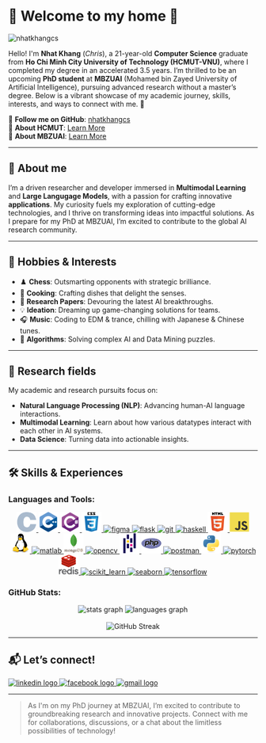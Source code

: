 # 🌟 Welcome to my home 🌟

<p align="left"> <img src="https://komarev.com/ghpvc/?username=nhatkhangcs&label=Profile%20views&color=0e75b6&style=flat" alt="nhatkhangcs" /> </p>

Hello! I'm **Nhat Khang** (_Chris_), a 21-year-old **Computer Science** graduate from **Ho Chi Minh City University of Technology (HCMUT-VNU)**, where I completed my degree in an accelerated 3.5 years. I’m thrilled to be an upcoming **PhD student** at **MBZUAI** (Mohamed bin Zayed University of Artificial Intelligence), pursuing advanced research without a master’s degree. Below is a vibrant showcase of my academic journey, skills, interests, and ways to connect with me. 🚀

🔗 **Follow me on GitHub**: [nhatkhangcs](https://github.com/nhatkhangcs?tab=followers)  
🔗 **About HCMUT**: [Learn More](https://oisp.hcmut.edu.vn/en/)  
🔗 **About MBZUAI**: [Learn More](https://mbzuai.ac.ae/)

---

## 🎯 About me

I’m a driven researcher and developer immersed in **Multimodal Learning** and **Large Langugage Models**, with a passion for crafting innovative **applications**. My curiosity fuels my exploration of cutting-edge technologies, and I thrive on transforming ideas into impactful solutions. As I prepare for my PhD at MBZUAI, I’m excited to contribute to the global AI research community.

---

## 🧩 Hobbies & Interests

- ♟️ **Chess**: Outsmarting opponents with strategic brilliance.  
- 🍴 **Cooking**: Crafting dishes that delight the senses.  
- 📖 **Research Papers**: Devouring the latest AI breakthroughs.  
- 💡 **Ideation**: Dreaming up game-changing solutions for teams.  
- 🎧 **Music**: Coding to EDM & trance, chilling with Japanese & Chinese tunes.  
- 🧩 **Algorithms**: Solving complex AI and Data Mining puzzles.  

---

## 🔬 Research fields

My academic and research pursuits focus on:  
- **Natural Language Processing (NLP)**: Advancing human-AI language interactions.
- **Multimodal Learning**: Learn about how various datatypes interact with each other in AI systems. 
- **Data Science**: Turning data into actionable insights. 

---

## 🛠️ Skills & Experiences

<h3 align="left">Languages and Tools:</h3>
<p align="center"> <a href="https://www.cprogramming.com/" target="_blank" rel="noreferrer"> <img src="https://raw.githubusercontent.com/devicons/devicon/master/icons/c/c-original.svg" alt="c" width="40" height="40"/> </a> <a href="https://www.w3schools.com/cpp/" target="_blank" rel="noreferrer"> <img src="https://raw.githubusercontent.com/devicons/devicon/master/icons/cplusplus/cplusplus-original.svg" alt="cplusplus" width="40" height="40"/> </a> <a href="https://www.w3schools.com/cs/" target="_blank" rel="noreferrer"> <img src="https://raw.githubusercontent.com/devicons/devicon/master/icons/csharp/csharp-original.svg" alt="csharp" width="40" height="40"/> </a> <a href="https://www.w3schools.com/css/" target="_blank" rel="noreferrer"> <img src="https://raw.githubusercontent.com/devicons/devicon/master/icons/css3/css3-original-wordmark.svg" alt="css3" width="40" height="40"/> </a> <a href="https://www.figma.com/" target="_blank" rel="noreferrer"> <img src="https://www.vectorlogo.zone/logos/figma/figma-icon.svg" alt="figma" width="40" height="40"/> </a> <a href="https://flask.palletsprojects.com/" target="_blank" rel="noreferrer"> <img src="https://flask.palletsprojects.com/en/stable/_images/flask-name.svg" alt="flask" width="80" height="80"/> </a> <a href="https://git-scm.com/" target="_blank" rel="noreferrer"> <img src="https://www.vectorlogo.zone/logos/git-scm/git-scm-icon.svg" alt="git" width="40" height="40"/> </a> <a href="https://www.haskell.org/" target="_blank" rel="noreferrer"> <img src="https://upload.wikimedia.org/wikipedia/commons/1/1c/Haskell-Logo.svg" alt="haskell" width="40" height="40"/> </a> <a href="https://www.w3.org/html/" target="_blank" rel="noreferrer"> <img src="https://raw.githubusercontent.com/devicons/devicon/master/icons/html5/html5-original-wordmark.svg" alt="html5" width="40" height="40"/> </a> <a href="https://developer.mozilla.org/en-US/docs/Web/JavaScript" target="_blank" rel="noreferrer"> <img src="https://raw.githubusercontent.com/devicons/devicon/master/icons/javascript/javascript-original.svg" alt="javascript" width="40" height="40"/> </a> <a href="https://www.linux.org/" target="_blank" rel="noreferrer"> <img src="https://raw.githubusercontent.com/devicons/devicon/master/icons/linux/linux-original.svg" alt="linux" width="40" height="40"/> </a> <a href="https://www.mathworks.com/" target="_blank" rel="noreferrer"> <img src="https://upload.wikimedia.org/wikipedia/commons/2/21/Matlab_Logo.png" alt="matlab" width="40" height="40"/> </a> <a href="https://www.mongodb.com/" target="_blank" rel="noreferrer"> <img src="https://raw.githubusercontent.com/devicons/devicon/master/icons/mongodb/mongodb-original-wordmark.svg" alt="mongodb" width="40" height="40"/> </a> <a href="https://opencv.org/" target="_blank" rel="noreferrer"> <img src="https://www.vectorlogo.zone/logos/opencv/opencv-icon.svg" alt="opencv" width="40" height="40"/> </a> <a href="https://pandas.pydata.org/" target="_blank" rel="noreferrer"> <img src="https://raw.githubusercontent.com/devicons/devicon/2ae2a900d2f041da66e950e4d48052658d850630/icons/pandas/pandas-original.svg" alt="pandas" width="40" height="40"/> </a> <a href="https://www.php.net" target="_blank" rel="noreferrer"> <img src="https://raw.githubusercontent.com/devicons/devicon/master/icons/php/php-original.svg" alt="php" width="40" height="40"/> </a> <a href="https://postman.com" target="_blank" rel="noreferrer"> <img src="https://www.vectorlogo.zone/logos/getpostman/getpostman-icon.svg" alt="postman" width="40" height="40"/> </a> <a href="https://www.python.org" target="_blank" rel="noreferrer"> <img src="https://raw.githubusercontent.com/devicons/devicon/master/icons/python/python-original.svg" alt="python" width="40" height="40"/> </a> <a href="https://pytorch.org/" target="_blank" rel="noreferrer"> <img src="https://www.vectorlogo.zone/logos/pytorch/pytorch-icon.svg" alt="pytorch" width="40" height="40"/> </a> <a href="https://redis.io" target="_blank" rel="noreferrer"> <img src="https://raw.githubusercontent.com/devicons/devicon/master/icons/redis/redis-original-wordmark.svg" alt="redis" width="40" height="40"/> </a> <a href="https://scikit-learn.org/" target="_blank" rel="noreferrer"> <img src="https://upload.wikimedia.org/wikipedia/commons/0/05/Scikit_learn_logo_small.svg" alt="scikit_learn" width="40" height="40"/> </a> <a href="https://seaborn.pydata.org/" target="_blank" rel="noreferrer"> <img src="https://seaborn.pydata.org/_images/logo-mark-lightbg.svg" alt="seaborn" width="40" height="40"/> </a> <a href="https://www.tensorflow.org" target="_blank" rel="noreferrer"> <img src="https://www.vectorlogo.zone/logos/tensorflow/tensorflow-icon.svg" alt="tensorflow" width="40" height="40"/> </a> </p>

<h3 align="left">GitHub Stats:</h3>
<div align="center">
  <div align="center">
  <img src="https://github-readme-stats.vercel.app/api?username=nhatkhangcs&hide_title=false&hide_rank=false&show_icons=true&include_all_commits=true&count_private=true&disable_animations=false&theme=dracula&locale=en&hide_border=false&order=1" height="150" alt="stats graph"  />
  <img src="https://github-readme-stats.vercel.app/api/top-langs?username=nhatkhangcs&locale=en&hide_title=false&layout=compact&card_width=320&langs_count=5&theme=dracula&hide_border=false&order=2" height="150" alt="languages graph"  />
  </div>
  <br />
  <img src="https://github-readme-streak-stats.herokuapp.com/?user=nhatkhangcs" alt="GitHub Streak" />
</div>

---

## 📬 Let’s connect!

<div align="left">
  <a href="https://www.linkedin.com/in/khangchris/" target="_blank">
    <img src="https://raw.githubusercontent.com/maurodesouza/profile-readme-generator/master/src/assets/icons/social/linkedin/default.svg" width="52" height="40" alt="linkedin logo"  />
  </a>
  <a href="https://www.facebook.com/Christeriousity/" target="_blank">
    <img src="https://raw.githubusercontent.com/maurodesouza/profile-readme-generator/master/src/assets/icons/social/facebook/default.svg" width="52" height="40" alt="facebook logo"  />
  </a>
  <a href="nhatkhangdtp@gmail.com" target="_blank">
    <img src="https://raw.githubusercontent.com/maurodesouza/profile-readme-generator/master/src/assets/icons/social/gmail/default.svg" width="52" height="40" alt="gmail logo"  />
  </a>
</div> 

---

> As I'm on my PhD journey at MBZUAI, I’m excited to contribute to groundbreaking research and innovative projects. Connect with me for collaborations, discussions, or a chat about the limitless possibilities of technology!
